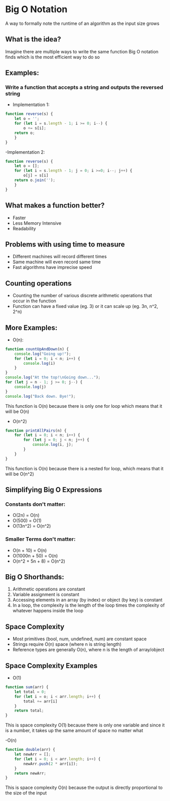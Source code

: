 # Big O Notation
A way to formally note the runtime of an algorithm as the input size grows

## What is the idea?
Imagine there are multiple ways to write the same function
Big O notation finds which is the most efficient way to do so

## Examples:
### Write a function that accepts a string and outputs the reversed string

- Implementation 1:
```js
function reverse(s) {
    let o = '';
    for (let i = s.length - 1; i >= 0; i--) {
        o += s[i];
    return o;
    }
}
```
-Implementation 2:
```js
function reverse(s) {
    let o = [];
    for (let i = s.length - 1; j = 0; i >=0; i--; j++) {
        o[j] = s[i]
    return o.join('');
    }
}
```

## What makes a function better?
- Faster
- Less Memory Intensive
- Readability

## Problems with using time to measure
- Different machines will record different times
- Same machine will even record same time
- Fast algorithms have imprecise speed

## Counting operations
- Counting the number of various discrete arithmetic operations that occur in the function
- Function can have a fixed value (eg. 3) or it can scale up (eg. 3n, n^2, 2^n)

## More Examples:

- O(n):
```js
function countUpAndDown(n) {
    console.log("Going up!");
    for (let i = 0; i < n; i++) {
        console.log(i)
    }
}
console.log("At the top!\nGoing down...");
for (let j = n - 1; j >= 0; j--) {
    console.log(j)
}
console.log("Back down. Bye!");
```
This function is O(n) because there is only one for loop which means that it will be O(n)

- O(n^2)
```js
function printAllPairs(n) {
    for (let i = 0; i < n; i++) {
        for (let j = 0; j < n; j++) {
            console.log(i, j);
        }
    }
}
```
This function is O(n) because there is a nested for loop, which means that it will be O(n^2)

## Simplifying Big O Expressions
### Constants don't matter:  
- O(2n) = O(n) 
- O(500) = O(1)
-  O(13n^2) = O(n^2)
### Smaller Terms don't matter:
- O(n + 10) = O(n)
- O(1000n + 50) = O(n)
- O(n^2 + 5n + 8) = O(n^2)


## Big O Shorthands:
1. Arithmetic operations are constant
2. Variable assignment is constant
3. Accessing elements in an array (by index) or object (by key) is constant
4. In a loop, the complexity is the length of the loop times the complexity of whatever happens inside the loop

## Space Complexity
- Most primitives (bool, num, undefined, num) are constant space
- Strings require O(n) space (where n is string length)
- Reference types are generally O(n), where n is the length of array/object

## Space Complexity Examples
- O(1)
```js
function sum(arr) {
    let total = 0;
    for (let i = o; i < arr.length; i++) {
        total += arr[i]
    }
    return total;
}
```
This is space complexity O(1) because there is only one variable and since it is a number, it takes up the same amount of space no matter what

-O(n)
```js
function double(arr) {
    let newArr = [];
    for (let i = 0; i < arr.length; i++) {
        newArr.push(2 * arr[i]);
    }
    return newArr;
}
```
This is space complexity O(n) because the output is directly proportional to the size of the input
